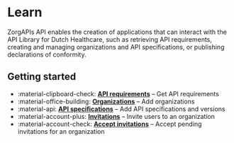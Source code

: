 ﻿# Learn

ZorgAPIs API enables the creation of applications that can interact with the API Library for Dutch Healthcare, such as
retrieving API requirements, creating and managing organizations and API specifications, or publishing declarations of
conformity.

## Getting started

<div class="grid cards" markdown>

- :material-clipboard-check: **[API requirements](./getting-api-requirements.md)** – Get API requirements
- :material-office-building: **[Organizations](./adding-an-organization.md)** – Add organizations
- :material-api: **[API specifications](./adding-an-api-specification.md)** – Add API specifications and versions
- :material-account-plus: **[Invitations](./inviting-a-user-to-an-organization.md)** – Invite users to an organization
- :material-account-check: **[Accept invitations](./accepting-an-invitation-to-join-an-organization.md)** – Accept
  pending invitations for an organization

</div>